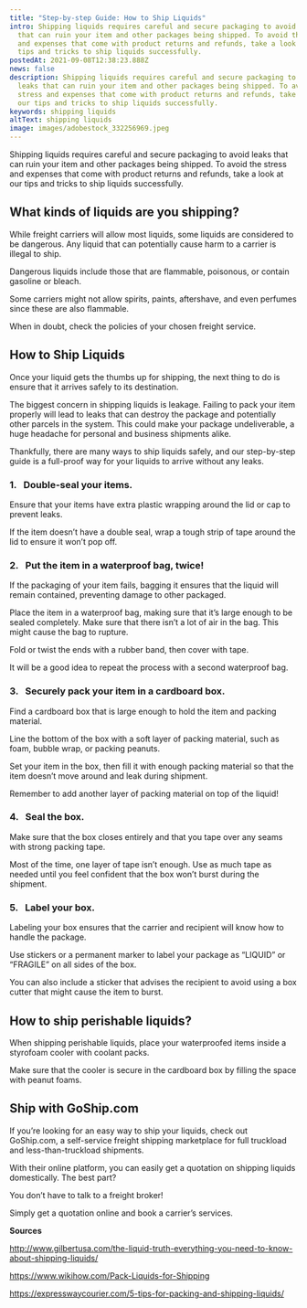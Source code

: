 ```yaml
---
title: "Step-by-step Guide: How to Ship Liquids"
intro: Shipping liquids requires careful and secure packaging to avoid leaks
  that can ruin your item and other packages being shipped. To avoid the stress
  and expenses that come with product returns and refunds, take a look at our
  tips and tricks to ship liquids successfully.
postedAt: 2021-09-08T12:38:23.888Z
news: false
description: Shipping liquids requires careful and secure packaging to avoid
  leaks that can ruin your item and other packages being shipped. To avoid the
  stress and expenses that come with product returns and refunds, take a look at
  our tips and tricks to ship liquids successfully.
keywords: shipping liquids
altText: shipping liquids
image: images/adobestock_332256969.jpeg
---
```

Shipping liquids requires careful and secure packaging to avoid leaks that can ruin your item and other packages being shipped. To avoid the stress and expenses that come with product returns and refunds, take a look at our tips and tricks to ship liquids successfully.

## [](<>)What kinds of liquids are you shipping?

While freight carriers will allow most liquids, some liquids are considered to be dangerous. Any liquid that can potentially cause harm to a carrier is illegal to ship.

Dangerous liquids include those that are flammable, poisonous, or contain gasoline or bleach.

Some carriers might not allow spirits, paints, aftershave, and even perfumes since these are also flammable.

When in doubt, check the policies of your chosen freight service.

## [](<>)How to Ship Liquids

Once your liquid gets the thumbs up for shipping, the next thing to do is ensure that it arrives safely to its destination.

The biggest concern in shipping liquids is leakage. Failing to pack your item properly will lead to leaks that can destroy the package and potentially other parcels in the system. This could make your package undeliverable, a huge headache for personal and business shipments alike.

Thankfully, there are many ways to ship liquids safely, and our step-by-step guide is a full-proof way for your liquids to arrive without any leaks.

### [](<>)1.   Double-seal your items.

Ensure that your items have extra plastic wrapping around the lid or cap to prevent leaks.

If the item doesn’t have a double seal, wrap a tough strip of tape around the lid to ensure it won’t pop off.

### [](<>)2.   Put the item in a waterproof bag, twice!

If the packaging of your item fails, bagging it ensures that the liquid will remain contained, preventing damage to other packaged.

Place the item in a waterproof bag, making sure that it’s large enough to be sealed completely. Make sure that there isn’t a lot of air in the bag. This might cause the bag to rupture.

Fold or twist the ends with a rubber band, then cover with tape.

It will be a good idea to repeat the process with a second waterproof bag.

### [](<>)3.   Securely pack your item in a cardboard box.

Find a cardboard box that is large enough to hold the item and packing material.

Line the bottom of the box with a soft layer of packing material, such as foam, bubble wrap, or packing peanuts.

Set your item in the box, then fill it with enough packing material so that the item doesn’t move around and leak during shipment.

Remember to add another layer of packing material on top of the liquid!

### [](<>)4.   Seal the box.

Make sure that the box closes entirely and that you tape over any seams with strong packing tape.

Most of the time, one layer of tape isn’t enough. Use as much tape as needed until you feel confident that the box won’t burst during the shipment.

### [](<>)5.   Label your box.

Labeling your box ensures that the carrier and recipient will know how to handle the package.

Use stickers or a permanent marker to label your package as “LIQUID” or “FRAGILE” on all sides of the box.

You can also include a sticker that advises the recipient to avoid using a box cutter that might cause the item to burst.

## [](<>)How to ship perishable liquids?

When shipping perishable liquids, place your waterproofed items inside a styrofoam cooler with coolant packs.

Make sure that the cooler is secure in the cardboard box by filling the space with peanut foams.

## [](<>)Ship with GoShip.com

If you’re looking for an easy way to ship your liquids, check out GoShip.com, a self-service freight shipping marketplace for full truckload and less-than-truckload shipments.

With their online platform, you can easily get a quotation on shipping liquids domestically. The best part?

You don’t have to talk to a freight broker!

Simply get a quotation online and book a carrier’s services.

**Sources**

<http://www.gilbertusa.com/the-liquid-truth-everything-you-need-to-know-about-shipping-liquids/>

<https://www.wikihow.com/Pack-Liquids-for-Shipping>

<https://expresswaycourier.com/5-tips-for-packing-and-shipping-liquids/>

